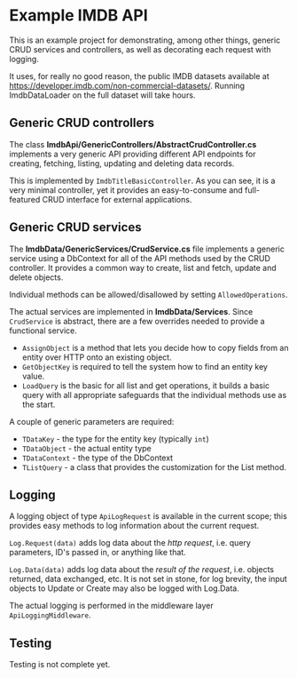 # Example IMDB API

This is an example project for demonstrating, among other things, generic CRUD
services and controllers, as well as decorating each request with logging.

It uses, for really no good reason, the public IMDB datasets available at 
https://developer.imdb.com/non-commercial-datasets/. Running ImdbDataLoader on
the full dataset will take hours.

## Generic CRUD controllers

The class **ImdbApi/GenericControllers/AbstractCrudController.cs** implements a very
generic API providing different API endpoints for creating, fetching, listing,
updating and deleting data records.

This is implemented by `ImdbTitleBasicController`. As you can see, it is a very
minimal controller, yet it provides an easy-to-consume and full-featured CRUD interface
for external applications.

## Generic CRUD services

The **ImdbData/GenericServices/CrudService.cs** file implements a generic service
using a DbContext for all of the API methods used by the CRUD controller. It
provides a common way to create, list and fetch, update and delete objects.

Individual methods can be allowed/disallowed by setting `AllowedOperations`.

The actual services are implemented in **ImdbData/Services**. Since `CrudService` is
abstract, there are a few overrides needed to provide a functional service.

- `AssignObject` is a method that lets you decide how to copy fields from an
  entity over HTTP onto an existing object.
- `GetObjectKey` is required to tell the system how to find an entity key value.
- `LoadQuery` is the basic for all list and get operations, it builds a basic
  query with all appropriate safeguards that the individual methods use as
  the start.
  
A couple of generic parameters are required:

- `TDataKey` - the type for the entity key (typically `int`)
- `TDataObject` - the actual entity type
- `TDataContext` - the type of the DbContext
- `TListQuery` - a class that provides the customization for the List method.

## Logging

A logging object of type `ApiLogRequest` is available in the current scope; this
provides easy methods to log information about the current request.

`Log.Request(data)` adds log data about the _http request_, i.e. query parameters,
ID's passed in, or anything like that.

`Log.Data(data)` adds log data about the _result of the request_, i.e. objects
returned, data exchanged, etc. It is not set in stone, for log brevity, the input
objects to Update or Create may also be logged with Log.Data.

The actual logging is performed in the middleware layer `ApiLoggingMiddleware`.

## Testing

Testing is not complete yet.
